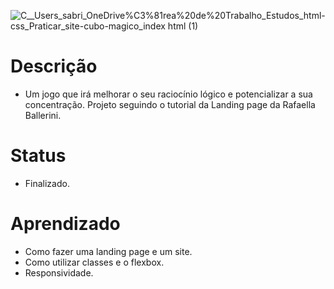 ![_C__Users_sabri_OneDrive_%C3%81rea%20de%20Trabalho_Estudos_html-css_Praticar_site-cubo-magico_index html (1)](https://user-images.githubusercontent.com/88604193/148663057-129cb609-3b6b-44ad-a468-98c03a0d379f.png)
<h1>Descrição</h1>
<ul>
    <li>
        Um jogo que irá melhorar o seu raciocínio lógico e potencializar a sua concentração. Projeto seguindo o tutorial da Landing page da Rafaella Ballerini.
    </li>
</ul>
<h1>Status</h1>
<ul>
  <li>Finalizado.</li>
</ul>
<h1>Aprendizado</h1>
<ul>
  <li>Como fazer uma landing page e um site.</li>
  <li>Como utilizar classes e o flexbox.</li>
  <li>Responsividade.</li>
</ul>

